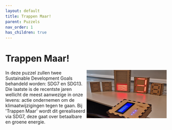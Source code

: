 ```yaml
---
layout: default
title: Trappen Maar!
parent: Puzzels
nav_order: 1
has_children: true
---
```


# Trappen Maar!  

<img src="alles.jpg" width="250" height="150" align="right">

In deze puzzel zullen twee Sustainable Development Goals behandeld worden: SDG7 en SDG13. Die laatste is de recentste jaren wellicht de meest aanwezige in onze levens: actie ondernemen om de klimaatwijzigingen tegen te gaan. Bij 'Trappen Maar' wordt dit gerealiseerd via SDG7, deze gaat over betaalbare en groene energie.

<br/><br/>
